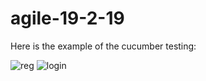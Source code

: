 # agile-19-2-19

Here is the example of the cucumber testing:


![reg](https://user-images.githubusercontent.com/43205001/68185633-14442e00-ffca-11e9-8acd-1b65f8f57b02.PNG)
![login](https://user-images.githubusercontent.com/43205001/68185634-14442e00-ffca-11e9-82bf-7124909481b1.PNG)
